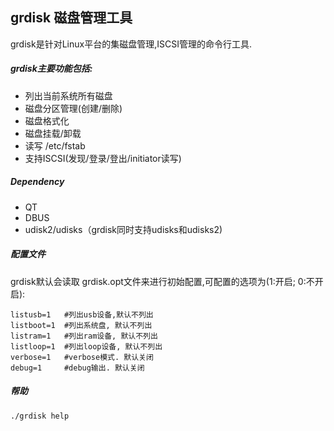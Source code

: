 ## grdisk 磁盘管理工具 ##

grdisk是针对Linux平台的集磁盘管理,ISCSI管理的命令行工具.

##### grdisk主要功能包括: #####

- 列出当前系统所有磁盘
- 磁盘分区管理(创建/删除)
- 磁盘格式化
- 磁盘挂载/卸载
- 读写 /etc/fstab
- 支持ISCSI(发现/登录/登出/initiator读写)

##### Dependency #####
- QT
- DBUS
- udisk2/udisks（grdisk同时支持udisks和udisks2)


##### 配置文件  #####
grdisk默认会读取 grdisk.opt文件来进行初始配置,可配置的选项为(1:开启; 0:不开启):


	listusb=1   #列出usb设备,默认不列出
	listboot=1  #列出系统盘, 默认不列出
	listram=1   #列出ram设备, 默认不列出
	listloop=1  #列出loop设备, 默认不列出
	verbose=1   #verbose模式. 默认关闭
	debug=1     #debug输出. 默认关闭



##### 帮助 #####
	./grdisk help
